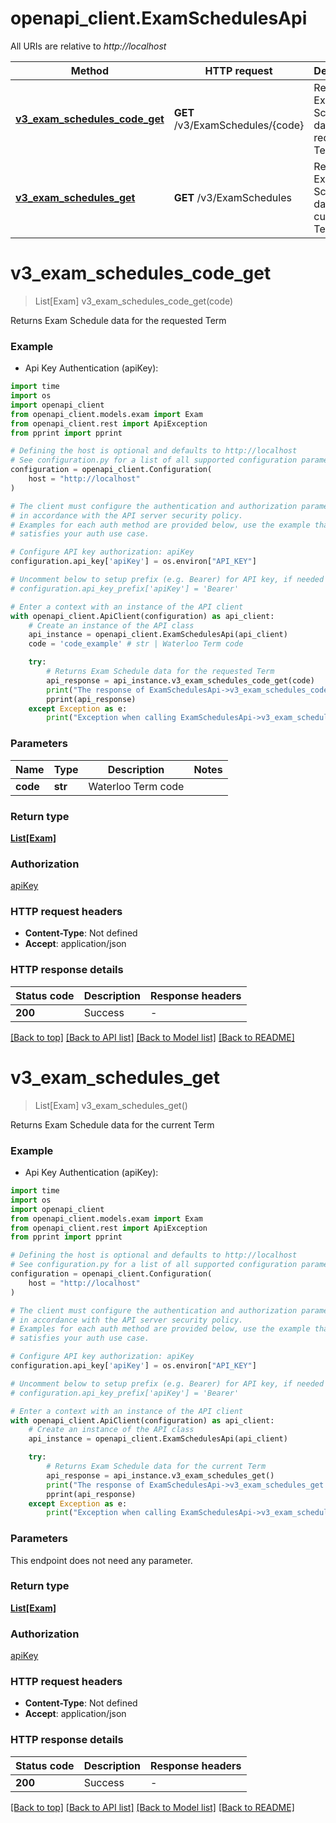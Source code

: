 # openapi_client.ExamSchedulesApi

All URIs are relative to *http://localhost*

Method | HTTP request | Description
------------- | ------------- | -------------
[**v3_exam_schedules_code_get**](ExamSchedulesApi.md#v3_exam_schedules_code_get) | **GET** /v3/ExamSchedules/{code} | Returns Exam Schedule data for the requested Term
[**v3_exam_schedules_get**](ExamSchedulesApi.md#v3_exam_schedules_get) | **GET** /v3/ExamSchedules | Returns Exam Schedule data for the current Term


# **v3_exam_schedules_code_get**
> List[Exam] v3_exam_schedules_code_get(code)

Returns Exam Schedule data for the requested Term

### Example

* Api Key Authentication (apiKey):

```python
import time
import os
import openapi_client
from openapi_client.models.exam import Exam
from openapi_client.rest import ApiException
from pprint import pprint

# Defining the host is optional and defaults to http://localhost
# See configuration.py for a list of all supported configuration parameters.
configuration = openapi_client.Configuration(
    host = "http://localhost"
)

# The client must configure the authentication and authorization parameters
# in accordance with the API server security policy.
# Examples for each auth method are provided below, use the example that
# satisfies your auth use case.

# Configure API key authorization: apiKey
configuration.api_key['apiKey'] = os.environ["API_KEY"]

# Uncomment below to setup prefix (e.g. Bearer) for API key, if needed
# configuration.api_key_prefix['apiKey'] = 'Bearer'

# Enter a context with an instance of the API client
with openapi_client.ApiClient(configuration) as api_client:
    # Create an instance of the API class
    api_instance = openapi_client.ExamSchedulesApi(api_client)
    code = 'code_example' # str | Waterloo Term code

    try:
        # Returns Exam Schedule data for the requested Term
        api_response = api_instance.v3_exam_schedules_code_get(code)
        print("The response of ExamSchedulesApi->v3_exam_schedules_code_get:\n")
        pprint(api_response)
    except Exception as e:
        print("Exception when calling ExamSchedulesApi->v3_exam_schedules_code_get: %s\n" % e)
```



### Parameters


Name | Type | Description  | Notes
------------- | ------------- | ------------- | -------------
 **code** | **str**| Waterloo Term code | 

### Return type

[**List[Exam]**](Exam.md)

### Authorization

[apiKey](../README.md#apiKey)

### HTTP request headers

 - **Content-Type**: Not defined
 - **Accept**: application/json

### HTTP response details

| Status code | Description | Response headers |
|-------------|-------------|------------------|
**200** | Success |  -  |

[[Back to top]](#) [[Back to API list]](../README.md#documentation-for-api-endpoints) [[Back to Model list]](../README.md#documentation-for-models) [[Back to README]](../README.md)

# **v3_exam_schedules_get**
> List[Exam] v3_exam_schedules_get()

Returns Exam Schedule data for the current Term

### Example

* Api Key Authentication (apiKey):

```python
import time
import os
import openapi_client
from openapi_client.models.exam import Exam
from openapi_client.rest import ApiException
from pprint import pprint

# Defining the host is optional and defaults to http://localhost
# See configuration.py for a list of all supported configuration parameters.
configuration = openapi_client.Configuration(
    host = "http://localhost"
)

# The client must configure the authentication and authorization parameters
# in accordance with the API server security policy.
# Examples for each auth method are provided below, use the example that
# satisfies your auth use case.

# Configure API key authorization: apiKey
configuration.api_key['apiKey'] = os.environ["API_KEY"]

# Uncomment below to setup prefix (e.g. Bearer) for API key, if needed
# configuration.api_key_prefix['apiKey'] = 'Bearer'

# Enter a context with an instance of the API client
with openapi_client.ApiClient(configuration) as api_client:
    # Create an instance of the API class
    api_instance = openapi_client.ExamSchedulesApi(api_client)

    try:
        # Returns Exam Schedule data for the current Term
        api_response = api_instance.v3_exam_schedules_get()
        print("The response of ExamSchedulesApi->v3_exam_schedules_get:\n")
        pprint(api_response)
    except Exception as e:
        print("Exception when calling ExamSchedulesApi->v3_exam_schedules_get: %s\n" % e)
```



### Parameters

This endpoint does not need any parameter.

### Return type

[**List[Exam]**](Exam.md)

### Authorization

[apiKey](../README.md#apiKey)

### HTTP request headers

 - **Content-Type**: Not defined
 - **Accept**: application/json

### HTTP response details

| Status code | Description | Response headers |
|-------------|-------------|------------------|
**200** | Success |  -  |

[[Back to top]](#) [[Back to API list]](../README.md#documentation-for-api-endpoints) [[Back to Model list]](../README.md#documentation-for-models) [[Back to README]](../README.md)

